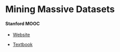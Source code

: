 # Mining Massive Datasets

#### Stanford MOOC


* [Website](https://lagunita.stanford.edu/courses/course-v1:ComputerScience+MMDS+SelfPaced/about)

* [Textbook](http://i.stanford.edu/~ullman/mmds/book0n.pdf)



